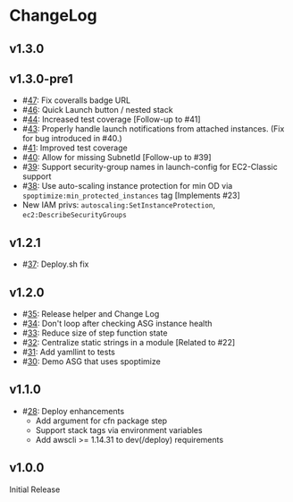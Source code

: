 # ChangeLog

## v1.3.0

## v1.3.0-pre1
* #[47](https://github.com/vrivellino/spoptimize/pull/47): Fix coveralls badge URL
* #[46](https://github.com/vrivellino/spoptimize/pull/46): Quick Launch button / nested stack
* #[44](https://github.com/vrivellino/spoptimize/pull/44): Increased test coverage [Follow-up to #41]
* #[43](https://github.com/vrivellino/spoptimize/pull/43): Properly handle launch notifications from attached
    instances. (Fix for bug introduced in #40.)
* #[41](https://github.com/vrivellino/spoptimize/pull/41): Improved test coverage
* #[40](https://github.com/vrivellino/spoptimize/pull/40): Allow for missing SubnetId [Follow-up to #39]
* #[39](https://github.com/vrivellino/spoptimize/pull/39): Support security-group names in launch-config for
  EC2-Classic support
* #[38](https://github.com/vrivellino/spoptimize/pull/38): Use auto-scaling instance protection for min OD via
  `spoptimize:min_protected_instances` tag [Implements #23]
* New IAM privs: `autoscaling:SetInstanceProtection`, `ec2:DescribeSecurityGroups`

## v1.2.1
* #[37](https://github.com/vrivellino/spoptimize/pull/37): Deploy.sh fix

## v1.2.0
* #[35](https://github.com/vrivellino/spoptimize/pull/35): Release helper and Change Log
* #[34](https://github.com/vrivellino/spoptimize/pull/34): Don't loop after checking ASG instance health
* #[33](https://github.com/vrivellino/spoptimize/pull/33): Reduce size of step function state
* #[32](https://github.com/vrivellino/spoptimize/pull/32): Centralize static strings in a module [Related to #22]
* #[31](https://github.com/vrivellino/spoptimize/pull/31): Add yamllint to tests
* #[30](https://github.com/vrivellino/spoptimize/pull/30): Demo ASG that uses spoptimize

## v1.1.0
* #[28](https://github.com/vrivellino/spoptimize/pull/28): Deploy enhancements
  - Add argument for cfn package step
  - Support stack tags via environment variables
  - Add awscli >= 1.14.31 to dev(/deploy) requirements

## v1.0.0

Initial Release
